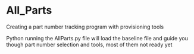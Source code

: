 All_Parts
=========

Creating a part number tracking program with provisioning tools

Python running the AllParts.py file will load the baseline file and guide you though part number selection and tools, most of them not ready yet
